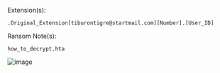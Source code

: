 Extension(s): 
```
.Original_Extension[tiburontigre@startmail.com][Number].[User_ID]
```
Ransom Note(s): 
```
how_to_decrypt.hta
```
![image](https://github.com/user-attachments/assets/ea98ec51-edbf-4c0a-8beb-863bbe7b37e8)
